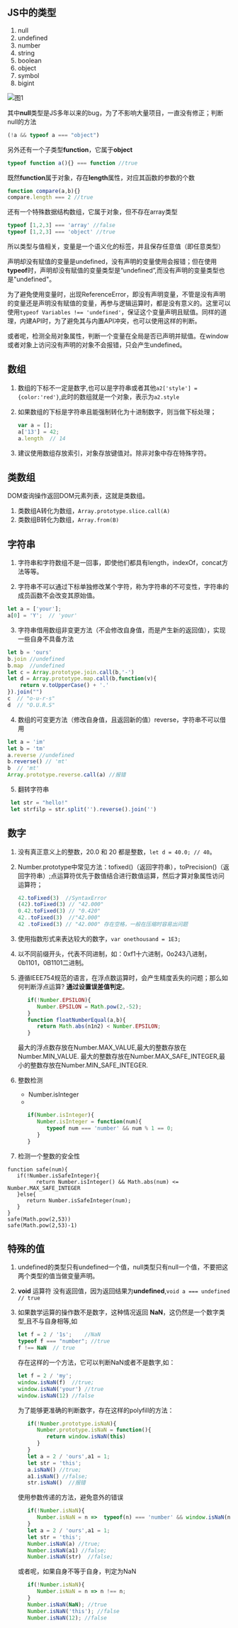 ## JS中的类型

1. null 
2. undefined
3. number
4. string
5. boolean
6. object
7. symbol
8. bigint

![图1](C:\Users\v_ajpjiang\Desktop\你不知道的JS（中）\pic\01.png)



其中**null**类型是JS多年以来的bug，为了不影响大量项目，一直没有修正；判断null的方法

```js
(!a && typeof a === "object") 
```

另外还有一个子类型**function**，它属于**object**

```js
typeof function a(){} === function //true
```

既然**function**属于对象，存在**length**属性，对应其函数的参数的个数

```js
function compare(a,b){}
compare.length === 2 //true
```

还有一个特殊数据结构数组，它属于对象，但不存在array类型

```js
typeof [1,2,3] === 'array' //false
typeof [1,2,3] === 'object' //true
```

所以类型与值相关，变量是一个语义化的标签，并且保存任意值（即任意类型）

声明却没有赋值的变量是undefined，没有声明的变量使用会报错；但在使用**typeof**时，声明却没有赋值的变量类型是“undefined”,而没有声明的变量类型也是"undefined"。

为了避免使用变量时，出现ReferenceError，即没有声明变量，不管是没有声明的变量还是声明没有赋值的变量，再参与逻辑运算时，都是没有意义的。这里可以使用`typeof Variables !== 'undefined'`，保证这个变量声明且赋值。同样的道理，内建API时，为了避免其与内置API冲突，也可以使用这样的判断。

或者呢，检测全局对象属性，判断一个变量在全局是否已声明并赋值。在window或者对象上访问没有声明的对象不会报错，只会产生undefined。



## 数组

1. 数组的下标不一定是数字,也可以是字符串或者其他`a2['style'] = {color:'red'}`,此时的数组就是一个对象，表示为`a2.style`

2. 如果数组的下标是字符串且能强制转化为十进制数字，则当做下标处理；

   ```js
   var a = [];
   a['13'] = 42;
   a.length  // 14
   ```

3. 建议使用数组存放索引，对象存放键值对。除非对象中存在特殊字符。

 

## 类数组

DOM查询操作返回DOM元素列表，这就是类数组。

1. 类数组A转化为数组，`Array.prototype.slice.call(A)`
2. 类数组B转化为数组，`Array.from(B)`



##  字符串

1. 字符串和字符数组不是一回事，即使他们都具有length，indexOf，concat方法等等。

2. 字符串不可以通过下标单独修改某个字符，称为字符串的不可变性，字符串的 成员函数不会改变其原始值。

```js
let a = ['your'];
a[0] = 'Y';  // 'your'
```

3. 字符串借用数组非变更方法（不会修改自身值，而是产生新的返回值），实现一些自身不具备方法

```js
let b = 'ours'
b.join //undefined
b.map  //undefined
let c = Array.prototype.join.call(b,'-')
let d = Array.prototype.map.call(b,function(v){
	return v.toUpperCase() + '.'
}).join("")
c  // "o-u-r-s"
d  // "O.U.R.S"
```

4. 数组的可变更方法（修改自身值，且返回新的值）reverse，字符串不可以借用

```js
let a = 'im'
let b = 'tm'
a.reverse //undefined
b.reverse() // 'mt'
b  // 'mt'
Array.prototype.reverse.call(a) //报错
```

5. 翻转字符串

```js
 let str = "hello!"
 let strfilp = str.split('').reverse().join('')
```



## 数字

1. 没有真正意义上的整数，20.0 和 20 都是整数，`let d = 40.0; // 40`。

2. Number.prototype中常见方法：tofixed()（返回字符串），toPrecision()（返回字符串）;点运算符优先于数值结合进行数值运算，然后才算对象属性访问运算符；

   ```js
   42.toFixed(3)  //SyntaxError
   (42).toFixed(3) // "42.000"
   0.42.toFixed(3) // "0.420"
   42..toFixed(3)  //"42.000"
   42 .toFixed(3) // "42.000" 存在空格，一般在压缩时容易出问题
   ```

3. 使用指数形式来表达较大的数字，`var onethousand = 1E3;`

4. 以不同前缀开头，代表不同进制，如：0xf1十六进制，0o243八进制，0b1101，0B1101二进制。

5. 遵循IEEE754规范的语言，在浮点数运算时，会产生精度丢失的问题；那么如何判断浮点运算? **通过设置误差值判定**。
   ```js
      if(!Number.EPSILON){
         Number.EPSILON = Math.pow(2,-52);
      }
      function floatNumberEqual(a,b){
         return Math.abs(n1n2) < Number.EPSILON;
      }

   ```
   最大的浮点数存放在Number.MAX_VALUE,最大的整数存放在Number.MIN_VALUE.
   最大的整数存放在Number.MAX_SAFE_INTEGER,最小的整数存放在Number.MIN_SAFE_INTEGER.


6. 整数检测
   - Number.isInteger
   - 
   ```js
      if(Number.isInteger){
         Number.isInteger = function(num){
            typeof num === 'number' && num % 1 == 0;
         }
      }
   ```

7. 检测一个整数的安全性
```JS
function safe(num){
   if(!Number.isSafeInteger){
         return Number.isInteger() && Math.abs(num) <= Number.MAX_SAFE_INTEGER  
   }else{
      return Number.isSafeInteger(num);
   }
}
safe(Math.pow(2,53))
safe(Math.pow(2,53)-1)

```


## 特殊的值
1. undefined的类型只有undefined一个值，null类型只有null一个值，不要把这两个类型的值当做变量声明。

2. **void** 运算符 没有返回值，因为返回结果为**undefined**,`void a === undefined // true`

3. 如果数学运算的操作数不是数字，这种情况返回 **NaN**，这仍然是一个数字类型,且不与自身相等,如
   ```js
   let f = 2 / '1s';    //NaN
   typeof f === "number"; //true
   f !== NaN  // true
   ```
   存在这样的一个方法，它可以判断NaN或者不是数字,如：
   ```js
   let f = 2 / 'my';
   window.isNaN(f)  //true;
   window.isNaN('your') //true
   window.isNaN(12) //false
   ```
   为了能够更准确的判断数字，存在这样的polyfill的方法：
   ```js
      if(!Number.prototype.isNaN){
         Number.prototype.isNaN = function(){
            return window.isNaN(this) 
         }
      }
      let a = 2 / 'ours',a1 = 1;
      let str = 'this';
      a.isNaN() //true;
      a1.isNaN() //false;
      str.isNaN()  //报错
   ```
   使用参数传递的方法，避免意外的错误
   ```js
      if(!Number.isNaN){
         Number.isNaN = n =>  typeof(n) === 'number' && window.isNaN(n) 
      }
      let a = 2 / 'ours',a1 = 1;
      let str = 'this';
      Number.isNaN(a) //true;
      Number.isNaN(a1) //false;
      Number.isNaN(str)  //false;

   ```
   或者呢，如果自身不等于自身，判定为NaN
   ```js
      if(!Number.isNaN){
         Number.isNaN = n => n !== n;
      }
      Number.isNaN(NaN); //true
      Number.isNaN('this'); //false
      Number.isNaN(12); //false
   ```








